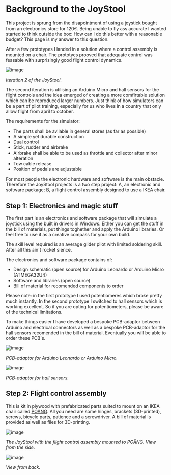 # Background to the JoyStool

This project is sprung from the disapointment of using a joystick bought from an electronics store for 120€. Being unable to fly ass accurate I wanted started to think outside the box: How can I do this better with a reasonable budget? This page is my answer to this question. 

After a few prototypes I landed in a solution where a control assembly is mounted on a chair. The prototyes prooved that adequate control was feasable with surprisingly good flight control dynamics. 

![image](https://github.com/speedbird620/JoyStool/assets/50543575/214895bf-fdc9-41e7-b973-d6968128a447)

_Iteration 2 of the JoyStool._

The second iteration is utilising an Arduino Micro and hall sensors for the flight controls and the idea emerged of creating a more comfirtable solution which can be reproduced larger numbers. Just think of how simulators can be a part of pilot training, especially for us who lives in a country that only allow flight from april to october. 

The requirements for the simulator:
 - The parts shall be avilable in general stores (as far as possible)
 - A simple yet durable construction
 - Dual control
 - Stick, rudder and airbrake
 - Airbrake shall be able to be used as throttle and collector after minor alteration
 - Tow cable release
 - Position of pedals are adjustable

For most people the electronic hardware and software is the main obstacle. Therefore the JoyStool projects is a two step project: A, an electronic and software package; B, a flight control assembly designed to use a IKEA chair.

## Step 1: Electronics and magic stuff

The first part is an electronics and software package that will simulate a joystick using the built in drivers in Windows. Either you can get the stuff in the bill of materials, put things toghether and apply the Arduino libraries. Or feel free to use it as a creative compass for your own build.

The skill level required is an average glider pilot with limited soldering skill. After all this ain´t rocket sience. 

The electronics and software package contains of:
 - Design schematic (open source) for Arduino Leonardo or Arduino Micro (ATMEGA32U4)
 - Software and libraries (open source)
 - Bill of material for recomended components to order

Please note: in the first prototype I used potentiomeres which broke pretty much instantly. In the second prototype I switched to hall sensors which is working excellent. So if you are opting for potentiometers, please be aware of the technical limitations.

To make things easier I have developed a bespoke PCB-adaptor between Arduino and electrical connectors as well as a bespoke PCB-adaptor for the hall sensors recomended in the bill of material. Eventually you will be able to order these PCB´s. 

![image](https://github.com/speedbird620/JoyStool/assets/50543575/a8166cdc-2423-4460-81cd-4b2bcd056d11)

_PCB-adaptor for Arduino Leonardo or Arduino Micro._

![image](https://github.com/speedbird620/JoyStool/assets/50543575/d1bd2dae-a71d-4847-858a-a8d55bbca9c7)

_PCB-adaptor for hall sensors._

## Step 2: Flight control assembly

This is kit in plywood with prefabricated parts suited to mount on an IKEA chair called [POÄNG](https://www.ikea.com/se/sv/cat/poaeng-serie-07472/). All you need are some hinges, brackets (3D-printed), screws, bicycle parts, patience and a screwdriver. A bill of material is provided as well as files for 3D-printing.

![image](https://github.com/speedbird620/JoyStool/assets/50543575/287bdebb-bac8-4201-b6a1-f34896845bf7)

_The JoyStool with the flight control assembly mounted to POÄNG. View from the side._

![image](https://github.com/speedbird620/JoyStool/assets/50543575/deb65812-16e1-408d-839f-00e0176702fd)

_View from back._



